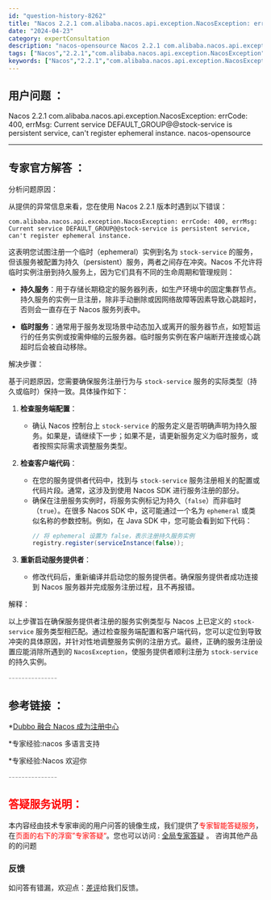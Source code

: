 ```yaml
---
id: "question-history-8262"
title: "Nacos 2.2.1 com.alibaba.nacos.api.exception.NacosException: errCode: 400, errMsg: Current service DEFAULT_GROUP@@stock-service is persistent service, can't register ephemeral instance. nacos-opensource"
date: "2024-04-23"
category: expertConsultation
description: "nacos-opensource Nacos 2.2.1 com.alibaba.nacos.api.exception.NacosException: errCode: 400, errMsg: Current service DEFAULT_GROUP@@stock-service is persistent service, can't register ephemeral instance."
tags: ["Nacos","2.2.1","com.alibaba.nacos.api.exception.NacosException","errCode: 400","errMsg: Current service DEFAULT_GROUP@@stock-service is persistent service cant register ephemeral instance."]
keywords: ["Nacos","2.2.1","com.alibaba.nacos.api.exception.NacosException","errCode: 400","errMsg: Current service DEFAULT_GROUP@@stock-service is persistent service cant register ephemeral instance."]
---
```


## 用户问题 ： 
 Nacos 2.2.1 com.alibaba.nacos.api.exception.NacosException: errCode: 400, errMsg: Current service DEFAULT_GROUP@@stock-service is persistent service, can't register ephemeral instance. nacos-opensource 

---------------
## 专家官方解答 ：

分析问题原因：

从提供的异常信息来看，您在使用 Nacos 2.2.1 版本时遇到以下错误：

`com.alibaba.nacos.api.exception.NacosException: errCode: 400, errMsg: Current service DEFAULT_GROUP@@stock-service is persistent service, can't register ephemeral instance.`

这表明您试图注册一个临时（ephemeral）实例到名为 `stock-service` 的服务，但该服务被配置为持久（persistent）服务，两者之间存在冲突。Nacos 不允许将临时实例注册到持久服务上，因为它们具有不同的生命周期和管理规则：

- **持久服务**：用于存储长期稳定的服务器列表，如生产环境中的固定集群节点。持久服务的实例一旦注册，除非手动删除或因网络故障等因素导致心跳超时，否则会一直存在于 Nacos 服务列表中。

- **临时服务**：通常用于服务发现场景中动态加入或离开的服务器节点，如短暂运行的任务实例或按需伸缩的云服务器。临时服务实例在客户端断开连接或心跳超时后会被自动移除。

解决步骤：

基于问题原因，您需要确保服务注册行为与 `stock-service` 服务的实际类型（持久或临时）保持一致。具体操作如下：

1. **检查服务端配置**：
   - 确认 Nacos 控制台上 `stock-service` 的服务定义是否明确声明为持久服务。如果是，请继续下一步；如果不是，请更新服务定义为临时服务，或者按照实际需求调整服务类型。

2. **检查客户端代码**：
   - 在您的服务提供者代码中，找到与 `stock-service` 服务注册相关的配置或代码片段。通常，这涉及到使用 Nacos SDK 进行服务注册的部分。
   - 确保在注册服务实例时，将服务实例标记为持久（`false`）而非临时（`true`）。在很多 Nacos SDK 中，这可能通过一个名为 `ephemeral` 或类似名称的参数控制。例如，在 Java SDK 中，您可能会看到如下代码：
     ```java
     // 将 ephemeral 设置为 false，表示注册持久服务实例
     registry.register(serviceInstance(false));
     ```

3. **重新启动服务提供者**：
   - 修改代码后，重新编译并启动您的服务提供者。确保服务提供者成功连接到 Nacos 服务器并完成服务注册过程，且不再报错。

解释：

以上步骤旨在确保服务提供者注册的服务实例类型与 Nacos 上已定义的 `stock-service` 服务类型相匹配。通过检查服务端配置和客户端代码，您可以定位到导致冲突的具体原因，并针对性地调整服务实例的注册方式。最终，正确的服务注册设置应能消除所遇到的 `NacosException`，使服务提供者顺利注册为 `stock-service` 的持久实例。


<font color="#949494">---------------</font> 


## 参考链接 ：

*[Dubbo 融合 Nacos 成为注册中心](https://nacos.io/docs/latest/ecology/use-nacos-with-dubbo)
 
 *专家经验:nacos 多语言支持 
 
 *专家经验:Nacos 欢迎你 


 <font color="#949494">---------------</font> 
 


## <font color="#FF0000">答疑服务说明：</font> 

本内容经由技术专家审阅的用户问答的镜像生成，我们提供了<font color="#FF0000">专家智能答疑服务</font>，在<font color="#FF0000">页面的右下的浮窗”专家答疑“</font>。您也可以访问 : [全局专家答疑](https://opensource.alibaba.com/chatBot) 。 咨询其他产品的的问题

### 反馈
如问答有错漏，欢迎点：[差评](https://ai.nacos.io/user/feedbackByEnhancerGradePOJOID?enhancerGradePOJOId=11574)给我们反馈。
